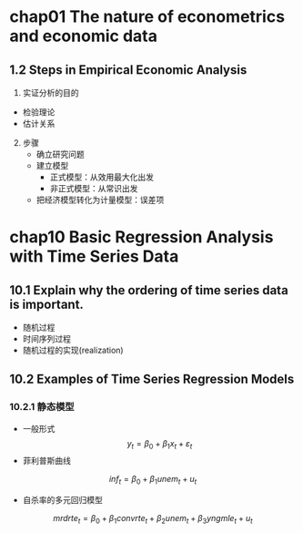 # chap01 The nature of econometrics and economic data
## 1.2 Steps in Empirical Economic Analysis
1. 实证分析的目的
- 检验理论
- 估计关系

2. 步骤
   - 确立研究问题
   - 建立模型
     - 正式模型：从效用最大化出发
     - 非正式模型：从常识出发
   - 把经济模型转化为计量模型：误差项



# chap10 Basic Regression Analysis with Time Series Data
## 10.1 Explain why the ordering of time series data is important.
- 随机过程
- 时间序列过程
- 随机过程的实现(realization)
## 10.2 Examples of Time Series Regression Models
### 10.2.1 静态模型
- 一般形式
$$
y_t=\beta_0+\beta_1x_t+\varepsilon_t
$$
- 菲利普斯曲线

$$
inf_t = \beta_0 + \beta_1 unem_t + u_t
$$

- 自杀率的多元回归模型

$$
mrdrte_t = \beta_0 + \beta_1 convrte_t + \beta_2 unem_t + \beta_3 yngmle_t + u_t
$$

